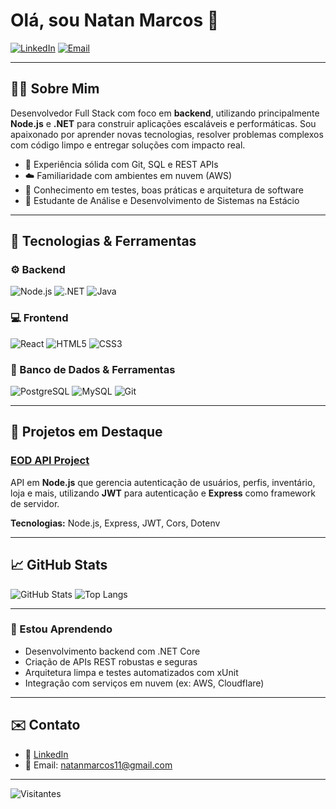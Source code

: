 # Olá, sou Natan Marcos 👋

[![LinkedIn](https://img.shields.io/badge/LinkedIn-0077B5?style=for-the-badge&logo=linkedin&logoColor=white)](https://www.linkedin.com/in/natan-marcos)
[![Email](https://img.shields.io/badge/Email-D14836?style=for-the-badge&logo=gmail&logoColor=white)](mailto:natanmarcos11@gmail.com)

---

## 👨‍💻 Sobre Mim

Desenvolvedor Full Stack com foco em **backend**, utilizando principalmente **Node.js** e **.NET** para construir aplicações escaláveis e performáticas. Sou apaixonado por aprender novas tecnologias, resolver problemas complexos com código limpo e entregar soluções com impacto real.

- 🔄 Experiência sólida com Git, SQL e REST APIs
- ☁️ Familiaridade com ambientes em nuvem (AWS)
- 🧪 Conhecimento em testes, boas práticas e arquitetura de software
- 🧠 Estudante de Análise e Desenvolvimento de Sistemas na Estácio

---

## 💼 Tecnologias & Ferramentas

### ⚙️ Backend
![Node.js](https://img.shields.io/badge/Node.js-339933?style=for-the-badge&logo=nodedotjs&logoColor=white)
![.NET](https://img.shields.io/badge/.NET-512BD4?style=for-the-badge&logo=dotnet&logoColor=white)
![Java](https://img.shields.io/badge/Java-ED8B00?style=for-the-badge&logo=openjdk&logoColor=white)

### 💻 Frontend
![React](https://img.shields.io/badge/React-20232A?style=for-the-badge&logo=react&logoColor=61DAFB)
![HTML5](https://img.shields.io/badge/HTML5-E34F26?style=for-the-badge&logo=html5&logoColor=white)
![CSS3](https://img.shields.io/badge/CSS3-1572B6?style=for-the-badge&logo=css3&logoColor=white)

### 🧰 Banco de Dados & Ferramentas
![PostgreSQL](https://img.shields.io/badge/PostgreSQL-316192?style=for-the-badge&logo=postgresql&logoColor=white)
![MySQL](https://img.shields.io/badge/MySQL-4479A1?style=for-the-badge&logo=mysql&logoColor=white)
![Git](https://img.shields.io/badge/Git-F05032?style=for-the-badge&logo=git&logoColor=white)

---

## 🚀 Projetos em Destaque

### [EOD API Project](https://github.com/natan-marcos/eod-api-project)
API em **Node.js** que gerencia autenticação de usuários, perfis, inventário, loja e mais, utilizando **JWT** para autenticação e **Express** como framework de servidor.

**Tecnologias:** Node.js, Express, JWT, Cors, Dotenv

---

## 📈 GitHub Stats

![GitHub Stats](https://github-readme-stats.vercel.app/api?username=natan-marcos&show_icons=true&theme=default)
![Top Langs](https://github-readme-stats.vercel.app/api/top-langs/?username=natan-marcos&layout=compact&theme=default)

---

### 🌱 Estou Aprendendo

- Desenvolvimento backend com .NET Core
- Criação de APIs REST robustas e seguras
- Arquitetura limpa e testes automatizados com xUnit
- Integração com serviços em nuvem (ex: AWS, Cloudflare)

---

## ✉️ Contato

- 💼 [LinkedIn](https://www.linkedin.com/in/natan-marcos)
- 📧 Email: [natanmarcos11@gmail.com](mailto:natanmarcos11@gmail.com)

---

![Visitantes](https://visitor-badge.laobi.icu/badge?page_id=natan-marcos.natan-marcos)
